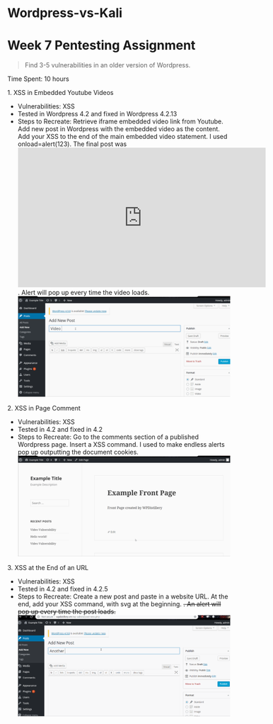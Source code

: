 # Wordpress-vs-Kali
# Week 7 Pentesting Assignment
> Find 3-5 vulnerabilities in an older version of Wordpress.

Time Spent: 10 hours


1\. XSS in Embedded Youtube Videos
* Vulnerabilities: XSS
* Tested in Wordpress 4.2 and fixed in Wordpress 4.2.13
* Steps to Recreate: Retrieve iframe embedded video link from Youtube. Add new post in Wordpress with the embedded video as the content. Add your XSS to the end of the main embedded video statement. I used onload=alert(123). The final post was <iframe width="560" height="315" src="https://www.youtube.com/embed/9SGHPQ2FVm8" frameborder="0" allow="autoplay; encrypted-media" allowfullscreen onload=alert(123)></iframe>. Alert will pop up every time the video loads.
![](https://github.com/kbhogue/Wordpress-vs-Kali/blob/master/gif1.gif)

2\. XSS in Page Comment
* Vulnerabilities: XSS
* Tested in 4.2 and fixed in 4.2
* Steps to Recreate: Go to the comments section of a published Wordpress page. Insert a XSS command. I used <script>onload=alert(document.cookie);</script> to make endless alerts pop up outputting the document cookies. 
![](https://github.com/kbhogue/Wordpress-vs-Kali/blob/master/gif2.gif)

3\. XSS at the End of an URL
* Vulnerabilities: XSS
* Tested in 4.2 and fixed in 4.2.5
* Steps to Recreate: Create a new post and paste in a website URL. At the end, add your XSS command, with svg at the beginning. <s vg onload=alert(123)>. An alert will pop up every time the post loads. 
![](https://github.com/kbhogue/Wordpress-vs-Kali/blob/master/gif3.gif)
